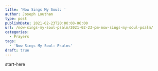 ```yaml
---
title: 'Now Sings My Soul: '
author: Joseph Louthan
type: post
publishDate: 2021-02-23T20:00:00-06:00
url: /now-sings-my-soul-psalm/2021-02-23-pm-now-sings-my-soul-psalm/
categories:
  - Prayers
tags:
  - 'Now Sings My Soul: Psalms'
draft: true
---
```

<div style="font-variant: small-caps;">

</div>
    start-here
